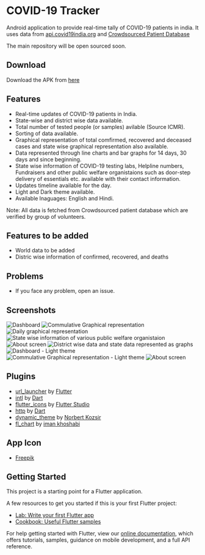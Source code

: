 # COVID-19 Tracker

Android application to provide real-time tally of COVID-19 patients in india. It uses data from [api.covid19india.org](https://api.covid19india.org) and [Crowdsourced Patient Database](https://docs.google.com/spreadsheets/u/1/d/e/2PACX-1vSz8Qs1gE_IYpzlkFkCXGcL_BqR8hZieWVi-rphN1gfrO3H4lDtVZs4kd0C3P8Y9lhsT1rhoB-Q_cP4/pubhtml)

The main repository will be open sourced soon.

## Download
Download the APK from [here](https://github.com/prateekKrOraon/covid-19-tracker/releases)

## Features
* Real-time updates of COVID-19 patients in India.
* State-wise and district wise data available.
* Total number of tested people (or samples) avilable (Source ICMR).
* Sorting of data available.
* Graphical representation of total comfirmed, recovered and deceased cases and state wise graphical representation also available.
* Data represented through line charts and bar graphs for 14 days, 30 days and since beginning.
* State wise information of COVID-19 testing labs, Helpline numbers, Fundraisers and other public welfare organistaions such as door-step delivery of essentials etc. available with their contact information.
* Updates timeline available for the day.
* Light and Dark theme available.
* Available lnaguages: English and Hindi.

Note: All data is fetched from Crowdsourced patient database which are verified by group of volunteers.

## Features to be added
* World data to be added
* Distric wise information of confirmed, recovered, and deaths

## Problems
* If you face any problem, open an issue.

## Screenshots
![Dashboard](screenshots/1.png)   ![Commulative Graphical representation](screenshots/2.png)    ![Daily graphical representation](screenshots/3.png)    ![State wise information of various public welfare organistaion](screenshots/4.png)   ![About screen](screenshots/5.png)    ![District wise data and state data represented as graphs](screenshots/6.png)   ![Dashboard - Light theme](screenshots/7.png)    ![Commulative Graphical representation - Light theme](screenshots/8.png)   ![About screen](screenshots/9.png)

## Plugins
* [url_launcher](https://github.com/flutter/plugins/tree/master/packages/url_launcher/url_launcher) by [Flutter](https://github.com/flutter)
* [intl](https://github.com/dart-lang/intl) by [Dart](https://github.com/dart-lang/)
* [flutter_icons](https://github.com/flutter-studio/flutter-icons) by [Flutter Studio](https://github.com/flutter-studio)
* [http](https://github.com/dart-lang/http) by [Dart](https://github.com/dart-lang/)
* [dynamic_theme](https://github.com/Norbert515/dynamic_theme) by [Norbert Kozsir](https://github.com/Norbert515/)
* [fl_chart](https://github.com/imaNNeoFighT/fl_chart) by [iman khoshabi](https://github.com/imaNNeoFighT/)

## App Icon
* [Freepik](https://www.freepik.com/free-photos-vectors/logo)

## Getting Started

This project is a starting point for a Flutter application.

A few resources to get you started if this is your first Flutter project:

- [Lab: Write your first Flutter app](https://flutter.dev/docs/get-started/codelab)
- [Cookbook: Useful Flutter samples](https://flutter.dev/docs/cookbook)

For help getting started with Flutter, view our
[online documentation](https://flutter.dev/docs), which offers tutorials,
samples, guidance on mobile development, and a full API reference.
